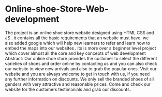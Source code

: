 # Online-shoe-Store-Web-development
The project is an online shoe store website designed using HTML CSS and JS . it contains all the basic requirements that an website must have. we also added google which will help new learners to refer and learn how to embed the maps into our websites . its is more over a beginner level project which cover almost all the core and key concepts of web development     
Abstract:
Our online shoe store provides the customer to select the different varieties of shoes and order online by contacting us 
and you can also check our website to view new arrivals
and also to grab the popular ones. Visit our website and you are always welcome to get in touch with us,
if you need any further information on discounts. We only sell the branded shoes of all genders with very attractive and reasonable prices. 
Come and check our website for the customers testimonials and grab our discounts.
